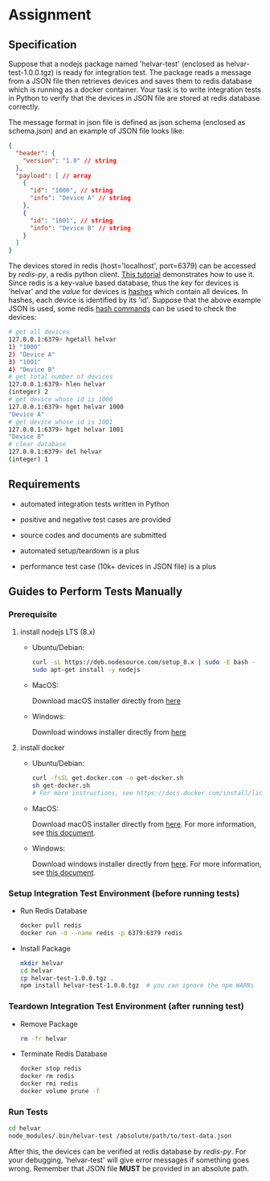 # Assignment

## Specification

Suppose that a nodejs package named 'helvar-test' (enclosed as helvar-test-1.0.0.tgz) is ready for integration test. The package reads a message from a JSON file then retrieves devices and saves them to redis database which is running as a docker container. Your task is to write integration tests in Python to verify that the devices in JSON file are stored at redis database correctly.

The message format in json file is defined as json schema (enclosed as schema.json) and an example of JSON file looks like:

```JSON
{
  "header": {
    "version": "1.0" // string
  },
  "payload": [ // array
    {
      "id": "1000", // string
      "info": "Device A" // string
    },
    {
      "id": "1001", // string
      "info": "Device B" // string
    }
  ]
}
```

The devices stored in redis (host='localhost', port=6379) can be accessed by *redis-py*, a redis python client. [This tutorial](https://www.bogotobogo.com/python/python_redis_with_python.php) demonstrates how to use it. Since redis is a key-value based database, thus the *key* for devices is 'helvar' and the *value* for devices is [hashes](https://redis.io/topics/data-types#hashes) which contain all devices. In hashes, each device is identified by its 'id'. Suppose that the above example JSON is used, some redis [hash commands](https://redis.io/commands#hash) can be used to check the devices:

```bash
# get all devices
127.0.0.1:6379> hgetall helvar
1) "1000"
2) "Device A"
3) "1001"
4) "Device B"
# get total number of devices
127.0.0.1:6379> hlen helvar
(integer) 2
# get device whose id is 1000
127.0.0.1:6379> hget helvar 1000
"Device A"
# get device whose id is 1001
127.0.0.1:6379> hget helvar 1001
"Device B"
# clear database
127.0.0.1:6379> del helvar
(integer) 1
```

## Requirements

- automated integration tests written in Python

- positive and negative test cases are provided

- source codes and documents are submitted

- automated setup/teardown is a plus

- performance test case (10k+ devices in JSON file) is a plus

## Guides to Perform Tests Manually

### Prerequisite

1. install nodejs LTS (8.x)

    - Ubuntu/Debian:

        ```bash
        curl -sL https://deb.nodesource.com/setup_8.x | sudo -E bash -
        sudo apt-get install -y nodejs
        ```

    - MacOS:

        Download macOS installer directly from [here](https://nodejs.org/dist/v8.12.0/node-v8.12.0.pkg)

    - Windows:

        Download windows installer directly from [here](https://nodejs.org/dist/v8.12.0/node-v8.12.0-x86.msi)

2. install docker

    - Ubuntu/Debian:

        ```bash
        curl -fsSL get.docker.com -o get-docker.sh
        sh get-docker.sh
        # For more instructions, see https://docs.docker.com/install/linux/docker-ce/ubuntu/
        ```

    - MacOS:

        Download macOS installer directly from [here](https://download.docker.com/mac/stable/Docker.dmg).
        For more information, see [this document](https://docs.docker.com/docker-for-mac/install/).

    - Windows:

        Download windows installer directly from [here](https://download.docker.com/win/stable/Docker%20for%20Windows%20Installer.exe).
        For more information, see [this document](https://docs.docker.com/docker-for-windows/install/).

### Setup Integration Test Environment (before running tests)

- Run Redis Database

    ```bash
    docker pull redis
    docker run -d --name redis -p 6379:6379 redis
    ```

- Install Package

    ```bash
    mkdir helvar
    cd helvar
    cp helvar-test-1.0.0.tgz .
    npm install helvar-test-1.0.0.tgz  # you can ignore the npm WARNs
    ```

### Teardown Integration Test Environment (after running test)

- Remove Package

    ```bash
    rm -fr helvar
    ```

- Terminate Redis Database

    ```bash
    docker stop redis
    docker rm redis
    docker rmi redis
    docker volume prune -f
    ```

### Run Tests

```bash
cd helvar
node_modules/.bin/helvar-test /absolute/path/to/test-data.json
```

After this, the devices can be verified at redis database by *redis-py*. For your debugging, 'helvar-test' will give error messages if something goes wrong. Remember that JSON file **MUST** be provided in an absolute path.
